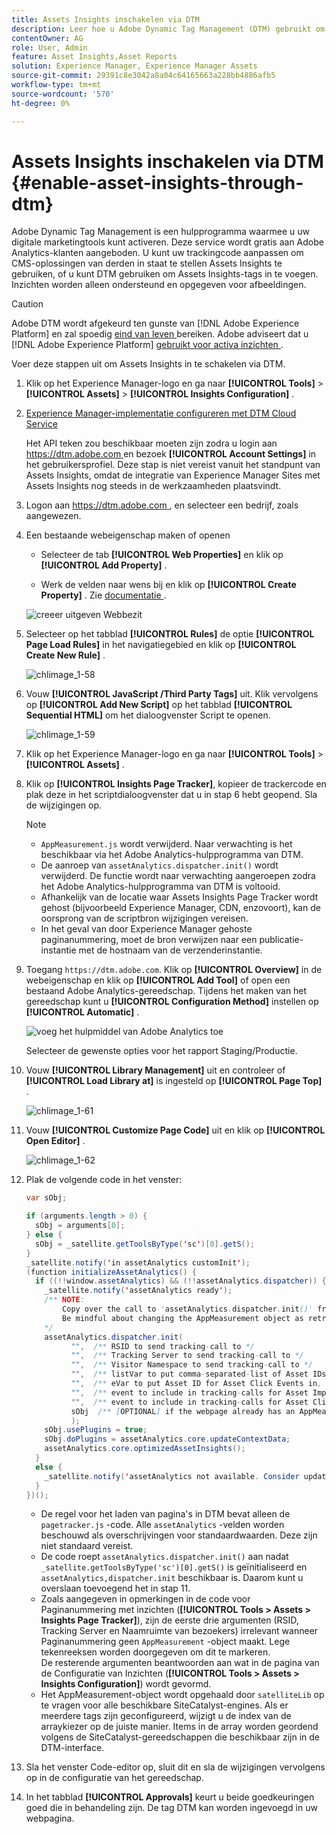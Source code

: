 ```yaml
---
title: Assets Insights inschakelen via DTM
description: Leer hoe u Adobe Dynamic Tag Management (DTM) gebruikt om Assets Insights in te schakelen.
contentOwner: AG
role: User, Admin
feature: Asset Insights,Asset Reports
solution: Experience Manager, Experience Manager Assets
source-git-commit: 29391c8e3042a8a04c64165663a228bb4886afb5
workflow-type: tm+mt
source-wordcount: '570'
ht-degree: 0%

---
```


# Assets Insights inschakelen via DTM {#enable-asset-insights-through-dtm}

Adobe Dynamic Tag Management is een hulpprogramma waarmee u uw digitale marketingtools kunt activeren. Deze service wordt gratis aan Adobe Analytics-klanten aangeboden. U kunt uw trackingcode aanpassen om CMS-oplossingen van derden in staat te stellen Assets Insights te gebruiken, of u kunt DTM gebruiken om Assets Insights-tags in te voegen. Inzichten worden alleen ondersteund en opgegeven voor afbeeldingen.

>[!CAUTION]
>
>Adobe DTM wordt afgekeurd ten gunste van [!DNL Adobe Experience Platform] en zal spoedig [ eind van leven ](https://medium.com/launch-by-adobe/dtm-plans-for-a-sunset-3c6aab003a6f) bereiken. Adobe adviseert dat u  [!DNL Adobe Experience Platform]  [ gebruikt voor activa inzichten ](https://experienceleague.adobe.com/docs/experience-manager-learn/assets/advanced/asset-insights-launch-tutorial.html).

Voer deze stappen uit om Assets Insights in te schakelen via DTM.

1. Klik op het Experience Manager-logo en ga naar **[!UICONTROL Tools]** > **[!UICONTROL Assets]** > **[!UICONTROL Insights Configuration]** .
1. [Experience Manager-implementatie configureren met DTM Cloud Service](/help/sites-administering/dtm.md)

   Het API teken zou beschikbaar moeten zijn zodra u login aan [ https://dtm.adobe.com ](https://dtm.adobe.com/) en bezoek **[!UICONTROL Account Settings]** in het gebruikersprofiel. Deze stap is niet vereist vanuit het standpunt van Assets Insights, omdat de integratie van Experience Manager Sites met Assets Insights nog steeds in de werkzaamheden plaatsvindt.

1. Logon aan [ https://dtm.adobe.com ](https://dtm.adobe.com/), en selecteer een bedrijf, zoals aangewezen.
1. Een bestaande webeigenschap maken of openen

   * Selecteer de tab **[!UICONTROL Web Properties]** en klik op **[!UICONTROL Add Property]** .

   * Werk de velden naar wens bij en klik op **[!UICONTROL Create Property]** . Zie [ documentatie ](https://experienceleague.adobe.com/docs/experience-manager-learn/getting-started-wknd-tutorial-develop/overview.html).

   ![ creeer uitgeven Webbezit ](assets/Create-edit-web-property.png)

1. Selecteer op het tabblad **[!UICONTROL Rules]** de optie **[!UICONTROL Page Load Rules]** in het navigatiegebied en klik op **[!UICONTROL Create New Rule]** .

   ![ chlimage_1-58 ](assets/chlimage_1-194.png)

1. Vouw **[!UICONTROL JavaScript /Third Party Tags]** uit. Klik vervolgens op **[!UICONTROL Add New Script]** op het tabblad **[!UICONTROL Sequential HTML]** om het dialoogvenster Script te openen.

   ![ chlimage_1-59 ](assets/chlimage_1-195.png)

1. Klik op het Experience Manager-logo en ga naar **[!UICONTROL Tools]** > **[!UICONTROL Assets]** .
1. Klik op **[!UICONTROL Insights Page Tracker]**, kopieer de trackercode en plak deze in het scriptdialoogvenster dat u in stap 6 hebt geopend. Sla de wijzigingen op.

   >[!NOTE]
   >
   >* `AppMeasurement.js` wordt verwijderd. Naar verwachting is het beschikbaar via het Adobe Analytics-hulpprogramma van DTM.
   >* De aanroep van `assetAnalytics.dispatcher.init()` wordt verwijderd. De functie wordt naar verwachting aangeroepen zodra het Adobe Analytics-hulpprogramma van DTM is voltooid.
   >* Afhankelijk van de locatie waar Assets Insights Page Tracker wordt gehost (bijvoorbeeld Experience Manager, CDN, enzovoort), kan de oorsprong van de scriptbron wijzigingen vereisen.
   >* In het geval van door Experience Manager gehoste paginanummering, moet de bron verwijzen naar een publicatie-instantie met de hostnaam van de verzenderinstantie.

1. Toegang `https://dtm.adobe.com`. Klik op **[!UICONTROL Overview]** in de webeigenschap en klik op **[!UICONTROL Add Tool]** of open een bestaand Adobe Analytics-gereedschap. Tijdens het maken van het gereedschap kunt u **[!UICONTROL Configuration Method]** instellen op **[!UICONTROL Automatic]** .

   ![ voeg het hulpmiddel van Adobe Analytics toe ](assets/Add-Adobe-Analytics-Tool.png)

   Selecteer de gewenste opties voor het rapport Staging/Productie.

1. Vouw **[!UICONTROL Library Management]** uit en controleer of **[!UICONTROL Load Library at]** is ingesteld op **[!UICONTROL Page Top]** .

   ![ chlimage_1-61 ](assets/chlimage_1-197.png)

1. Vouw **[!UICONTROL Customize Page Code]** uit en klik op **[!UICONTROL Open Editor]** .

   ![ chlimage_1-62 ](assets/chlimage_1-198.png)

1. Plak de volgende code in het venster:

   ```Java
   var sObj;
   
   if (arguments.length > 0) {
     sObj = arguments[0];
   } else {
     sObj = _satellite.getToolsByType('sc')[0].getS();
   }
   _satellite.notify('in assetAnalytics customInit');
   (function initializeAssetAnalytics() {
     if ((!!window.assetAnalytics) && (!!assetAnalytics.dispatcher)) {
       _satellite.notify('assetAnalytics ready');
       /** NOTE:
           Copy over the call to 'assetAnalytics.dispatcher.init()' from Assets Pagetracker
           Be mindful about changing the AppMeasurement object as retrieved above.
       */
       assetAnalytics.dispatcher.init(
             "",  /** RSID to send tracking-call to */
             "",  /** Tracking Server to send tracking-call to */
             "",  /** Visitor Namespace to send tracking-call to */
             "",  /** listVar to put comma-separated-list of Asset IDs for Asset Impression Events in tracking-call, for example, 'listVar1' */
             "",  /** eVar to put Asset ID for Asset Click Events in, for example, 'eVar3' */
             "",  /** event to include in tracking-calls for Asset Impression Events, for example, 'event8' */
             "",  /** event to include in tracking-calls for Asset Click Events, for example, 'event7' */
             sObj  /** [OPTIONAL] if the webpage already has an AppMeasurement object, include the object here. If unspecified, Pagetracker Core shall create its own AppMeasurement object */
             );
       sObj.usePlugins = true;
       sObj.doPlugins = assetAnalytics.core.updateContextData;
       assetAnalytics.core.optimizedAssetInsights();
     }
     else {
       _satellite.notify('assetAnalytics not available. Consider updating the Custom Page Code', 4);
     }
   })();
   ```

   * De regel voor het laden van pagina&#39;s in DTM bevat alleen de `pagetracker.js` -code. Alle `assetAnalytics` -velden worden beschouwd als overschrijvingen voor standaardwaarden. Deze zijn niet standaard vereist.
   * De code roept `assetAnalytics.dispatcher.init()` aan nadat `_satellite.getToolsByType('sc')[0].getS()` is geïnitialiseerd en `assetAnalytics,dispatcher.init` beschikbaar is. Daarom kunt u overslaan toevoegend het in stap 11.
   * Zoals aangegeven in opmerkingen in de code voor Paginanummering met inzichten (**[!UICONTROL Tools > Assets > Insights Page Tracker]**), zijn de eerste drie argumenten (RSID, Tracking Server en Naamruimte van bezoekers) irrelevant wanneer Paginanummering geen `AppMeasurement` -object maakt. Lege tekenreeksen worden doorgegeven om dit te markeren.\
     De resterende argumenten beantwoorden aan wat in de pagina van de Configuratie van Inzichten (**[!UICONTROL Tools > Assets > Insights Configuration]**) wordt gevormd.
   * Het AppMeasurement-object wordt opgehaald door `satelliteLib` op te vragen voor alle beschikbare SiteCatalyst-engines. Als er meerdere tags zijn geconfigureerd, wijzigt u de index van de arraykiezer op de juiste manier. Items in de array worden geordend volgens de SiteCatalyst-gereedschappen die beschikbaar zijn in de DTM-interface.

1. Sla het venster Code-editor op, sluit dit en sla de wijzigingen vervolgens op in de configuratie van het gereedschap.
1. In het tabblad **[!UICONTROL Approvals]** keurt u beide goedkeuringen goed die in behandeling zijn. De tag DTM kan worden ingevoegd in uw webpagina.
